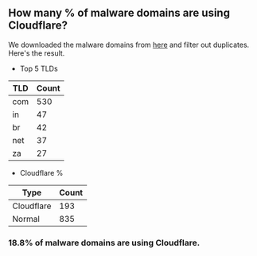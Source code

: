 ## How many % of malware domains are using Cloudflare?


We downloaded the malware domains from [here](https://urlhaus.abuse.ch) and filter out duplicates.
Here's the result.


[//]: # (start replacement)


- Top 5 TLDs

| TLD | Count |
| --- | --- |
| com | 530 |
| in | 47 |
| br | 42 |
| net | 37 |
| za | 27 |


- Cloudflare %

| Type | Count |
| --- | --- |
| Cloudflare | 193 |
| Normal | 835 |


### 18.8% of malware domains are using Cloudflare.